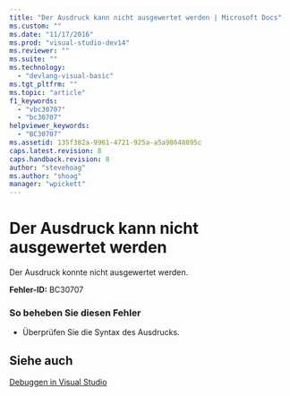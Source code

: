 ```yaml
---
title: "Der Ausdruck kann nicht ausgewertet werden | Microsoft Docs"
ms.custom: ""
ms.date: "11/17/2016"
ms.prod: "visual-studio-dev14"
ms.reviewer: ""
ms.suite: ""
ms.technology: 
  - "devlang-visual-basic"
ms.tgt_pltfrm: ""
ms.topic: "article"
f1_keywords: 
  - "vbc30707"
  - "bc30707"
helpviewer_keywords: 
  - "BC30707"
ms.assetid: 135f382a-9961-4721-925a-a5a98648095c
caps.latest.revision: 8
caps.handback.revision: 8
author: "stevehoag"
ms.author: "shoag"
manager: "wpickett"
---
```

# Der Ausdruck kann nicht ausgewertet werden
Der Ausdruck konnte nicht ausgewertet werden.  
  
 **Fehler\-ID:** BC30707  
  
### So beheben Sie diesen Fehler  
  
-   Überprüfen Sie die Syntax des Ausdrucks.  
  
## Siehe auch  
 [Debuggen in Visual Studio](/visual-studio/debugger/debugging-in-visual-studio)